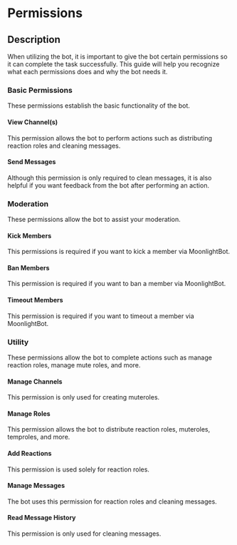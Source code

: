 # Permissions

## Description

When utilizing the bot, it is important to give the bot certain permissions so it can complete the task successfully. This guide will help you recognize what each permissions does and why the bot needs it.

### Basic Permissions

These permissions establish the basic functionality of the bot.

#### View Channel(s)

This permission allows the bot to perform actions such as distributing reaction roles and cleaning messages.

#### Send Messages

Although this permission is only required to clean messages, it is also helpful if you want feedback from the bot after performing an action.

### Moderation

These permissions allow the bot to assist your moderation.

#### Kick Members

This permissions is required if you want to kick a member via MoonlightBot.

#### Ban Members

This permission is required if you want to ban a member via MoonlightBot.

#### Timeout Members

This permission is required if you want to timeout a member via MoonlightBot.

### Utility

These permissions allow the bot to complete actions such as manage reaction roles, manage mute roles, and more.

#### Manage Channels

This permission is only used for creating muteroles.

#### Manage Roles

This permission allows the bot to distribute reaction roles, muteroles, temproles, and more.

#### Add Reactions

This permission is used solely for reaction roles.

#### Manage Messages

The bot uses this permission for reaction roles and cleaning messages.

#### Read Message History

This permission is only used for cleaning messages.